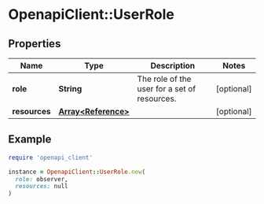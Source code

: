# OpenapiClient::UserRole

## Properties

| Name | Type | Description | Notes |
| ---- | ---- | ----------- | ----- |
| **role** | **String** | The role of the user for a set of resources. | [optional] |
| **resources** | [**Array&lt;Reference&gt;**](Reference.md) |  | [optional] |

## Example

```ruby
require 'openapi_client'

instance = OpenapiClient::UserRole.new(
  role: observer,
  resources: null
)
```

